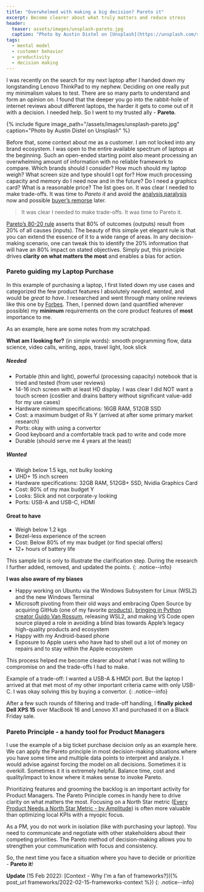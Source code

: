 ```yaml
---
title: "Overwhelmed with making a big decision? Pareto it"
excerpt: Become clearer about what truly matters and reduce stress
header:
  teaser: assets/images/unsplash-pareto.jpg
  caption: "Photo by Austin Distel on [Unsplash](https://unsplash.com/s/photos/pareto)"
tags:
  - mental model
  - customer behavior
  - productivity
  - decision making
---
```


I was recently on the search for my next laptop after I handed down my longstanding Lenovo ThinkPad to my nephew. Deciding on one really put my minimalism values to test. There are so many parts to understand and form an opinion on. I found that the deeper you go into the rabbit-hole of internet reviews about different laptops, the harder it gets to come out of it with a decision. I needed help. So I went to my trusted ally - **Pareto**.

{% include figure image_path="/assets/images/unsplash-pareto.jpg" caption="Photo by Austin Distel on Unsplash" %}

Before that, some context about me as a customer. I am not locked into any brand ecosystem. I was open to the entire available spectrum of laptops at the beginning. Such an open-ended starting point also meant processing an overwhelming amount of information with no reliable framework to compare. Which brands should I consider? How much should my laptop weigh? What screen size and type should I opt for? How much processing capacity and memory do I need now and in the future? Do I need a graphics card? What is a reasonable price? The list goes on. It was clear I needed to make trade-offs. It was time to *Pareto it* and avoid the [analysis paralysis](https://en.wikipedia.org/wiki/Analysis_paralysis) now and possible [buyer’s remorse](https://en.wikipedia.org/wiki/Buyer%27s_remorse) later. 

> It was clear I needed to make trade-offs. It was time to Pareto it.

[Pareto’s 80-20 rule](https://www.investopedia.com/terms/p/paretoprinciple.asp) asserts that 80% of outcomes (outputs) result from 20% of all causes (inputs). The beauty of this simple yet elegant rule is that you can extend the essence of it to a wide range of areas. In any decision-making scenario, one can tweak this to identify the 20% information that will have an 80% impact on stated objectives. Simply put, this principle drives **clarity on what matters the most** and enables a bias for action.

### Pareto guiding my Laptop Purchase

In this example of purchasing a laptop, I first listed down my use cases and categorized the few product features I absolutely *needed*, *wanted*, and would be *great to have*. I researched and went through many online reviews like this one by [Forbes](https://www.forbes.com/sites/brookecrothers/2020/08/22/2020-dell-xps-15-9500-vs-16-inch-macbook-pro-and-the-winner-isquick-compare-and-review/?sh=260817cc56d0). Then, I penned down (and quantified wherever possible) my **minimum** requirements on the core product features of **most** importance to me.

As an example, here are some notes from my scratchpad.

**What am I looking for?** (in simple words): smooth programming flow, data science, video calls, writing, apps, travel light, look slick

##### Needed
- Portable (thin and light), powerful (processing capacity) notebook that is tried and tested (from user reviews)
- 14-16 inch screen with at least HD display. I was clear I did NOT want a touch screen (costlier and drains battery without significant value-add for my use cases)
- Hardware minimum specifications: 16GB RAM, 512GB SSD
- Cost: a maximum budget of Rs Y (arrived at after some primary market research)
- Ports: okay with using a convertor
- Good keyboard and a comfortable track pad to write and code more
- Durable (should serve me 4 years at the least)

##### Wanted
- Weigh below 1.5 kgs, not bulky looking
- UHD+ 15 inch screen
- Hardware specifications: 32GB RAM, 512GB+ SSD, Nvidia Graphics Card
- Cost: 80% of my max budget Y
- Looks: Slick and not corporate-y looking
- Ports: USB-A and USB-C, HDMI

#### Great to have
- Weigh below 1.2 kgs
- Bezel-less experience of the screen
- Cost: Below 80% of my max budget (or find special offers)
- 12+ hours of battery life

This sample list is only to illustrate the clarification step. During the research I further added, removed, and updated the points.
{: .notice--info}

**I was also aware of my biases**

- Happy working on Ubuntu via the Windows Subsystem for Linux (WSL2) and the new Windows Terminal
- Microsoft pivoting from their old ways and embracing Open Source by acquiring GitHub (one of my favorite [products](https://www.youtube.com/watch?v=AiWjanAdD3s)), [bringing in Python creator Guido Van Rossum](https://techcrunch.com/2020/11/12/python-creator-guido-van-rossum-joins-microsoft/), releasing WSL2, and making VS Code open source played a role in avoiding a blind bias towards Apple’s legacy high-quality products and ecosystem
- Happy with my Android-based phone
- Exposure to Apple users who have had to shell out a lot of money on repairs and to stay within the Apple ecosystem

This process helped me become clearer about what I was not willing to compromise on and the trade-offs I had to make. 

Example of a trade-off: I wanted a USB-A & HMDI port. But the laptop I arrived at that met most of my other important criteria came with only USB-C. I was okay solving this by buying a convertor. 
{: .notice--info}

After a few such rounds of filtering and trade-off handling, I **finally picked Dell XPS 15** over MacBook 16 and Lenovo X1 and purchased it on a Black Friday sale.

### Pareto Principle - a handy tool for Product Managers

I use the example of a big ticket purchase decision only as an example here. We can apply the Pareto principle in most decision-making situations where you have some time and multiple data points to interpret and analyze. I would advise against forcing the model on all decisions. Sometimes it is overkill. Sometimes it it is extremely helpful. Balance time, cost and quality/impact to know where it makes sense to invoke Pareto.

Prioritizing features and grooming the backlog is an important activity for Product Managers. The Pareto Principle comes in handy here to drive clarity on what matters the most. Focusing on a North Star metric ([Every Product Needs a North Star Metric - by Amplitude](https://blog.amplitude.com/product-north-star-metric)) is often more valuable than optimizing local KPIs with a myopic focus. 

As a PM, you do not work in isolation (like with purchasing your laptop). You need to communicate and negotiate with other stakeholders about their competing priorities. The Pareto method of decision-making allows you to strengthen your communication with focus and consistency. 

So, the next time you face a situation where you have to decide or prioritize - **Pareto it**!

**Update** (15 Feb 2022): [Context - Why I'm a fan of frameworks?]({% post_url frameworks/2022-02-15-frameworks-context %})
{: .notice--info}